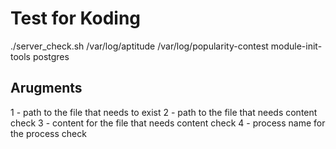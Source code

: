 # Test for Koding

./server_check.sh /var/log/aptitude /var/log/popularity-contest module-init-tools postgres

## Arugments

1 - path to the file that needs to exist
2 - path to the file that needs content check
3 - content for the file that needs content check
4 - process name for the process check